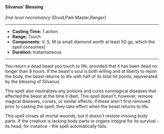 #### Silvanus' Blessing
*2nd-level necromancy* (Druid,Pale Master,Ranger)
___
- **Casting Time:** 1 action
- **Range:** Touch
- **Components:** V, S, M (a small diamond worth at least 50 gp, which the spell consumes)
- **Duration:** Instantaneous
---
You return a dead beast you touch to life, provided that it has been dead no longer than 8 hours. If the beast's soul is both willing and at liberty to rejoin the body, the beast returns to life with half of its total hit points, rejuvenated by the blessing of Silvanus.

This spell also neutralizes any poisons and cures nonmagical diseases that affected the beast at the time it died. This spell doesn't, however, remove magical diseases, curses, or similar effects; if these aren't first removed prior to casting the spell, they take effect when the beast returns to life.

This spell closes all mortal wounds, but it doesn't restore missing body parts. If the creature is lacking body parts or organs integral for its survival - its head, for instance - the spell automatically fails.